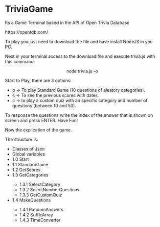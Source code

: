 # TriviaGame

<p>Its a Game Terminal based in the API of Open Trivia Database </p>
<p>https://opentdb.com/</p>

<p>To play you just need to download the file and have install NodeJS in you PC.</p>
<p>Next in your terminal access to the download file and execute trivia.js with this command:</p>
<p align="center">node trivia.js -o</p>

<p>Start to Play, there are 3 options:</p>
<ul>
  <li>p -> To play Standard Game (10 questions of aleatory categories).</li>
  <li>s -> To see the previous scores with dates.</li>
  <li>c -> to play a custom quiz with an specific category and number of questions (between 10 and 50).</li>
</ul>
<p>To response the questions write the index of the answer that is shown on screen and press ENTER. Have Fun!</p>

<p>Now the explication of the game.</p>

<p>The structure is:</p>
<ul>
	<li>Classes of Json</li>
  <li>Global variables</li>
  <li>1.0 Start</li>
  <li>1.1 StandardGame</li>
  <li>1.2 GetScores</li>
  <li>1.3 GetCategories</li>
	<ul>
    <li>1.3.1 SelectCategory</li>
    <li>1.3.2 SelectNumberQuestions</li>
    <li>1.3.3 GetCustomQuiz</li>
	</ul>
  <li>1.4 MakeQuestions</li>
	<ul>
    <li>1.4.1 RandomAnswers</li>
    <li>1.4.2 SuffleArray</li>
    <li>1.4.3 TimeConverter</li>
	</ul>
</ul>

